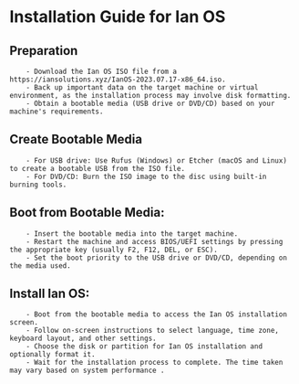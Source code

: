 # Installation Guide for Ian OS
## Preparation
        - Download the Ian OS ISO file from a https://iansolutions.xyz/IanOS-2023.07.17-x86_64.iso.
        - Back up important data on the target machine or virtual environment, as the installation process may involve disk formatting.
        - Obtain a bootable media (USB drive or DVD/CD) based on your machine's requirements.

## Create Bootable Media
        - For USB drive: Use Rufus (Windows) or Etcher (macOS and Linux) to create a bootable USB from the ISO file.
        - For DVD/CD: Burn the ISO image to the disc using built-in burning tools.

## Boot from Bootable Media:
        - Insert the bootable media into the target machine.
        - Restart the machine and access BIOS/UEFI settings by pressing the appropriate key (usually F2, F12, DEL, or ESC).
        - Set the boot priority to the USB drive or DVD/CD, depending on the media used.

## Install Ian OS:
        - Boot from the bootable media to access the Ian OS installation screen.
        - Follow on-screen instructions to select language, time zone, keyboard layout, and other settings.
        - Choose the disk or partition for Ian OS installation and optionally format it.
        - Wait for the installation process to complete. The time taken may vary based on system performance .
